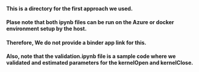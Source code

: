 #### This is a directory for the first approach we used.
#### Plase note that both ipynb files can be run on the Azure or docker environment setup by the host.
#### Therefore, We do not provide a binder app link for this.
#### Also, note that the validation.ipynb file is a sample code where we validated and estimated parameters for the kernelOpen and kernelClose.
